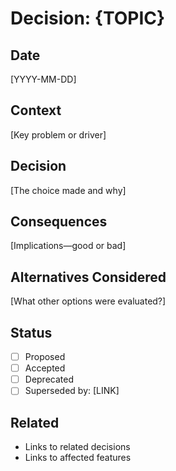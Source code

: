 # Decision: {TOPIC}

## Date
[YYYY-MM-DD]

## Context
[Key problem or driver]

## Decision
[The choice made and why]

## Consequences
[Implications—good or bad]

## Alternatives Considered
[What other options were evaluated?]

## Status
- [ ] Proposed
- [ ] Accepted
- [ ] Deprecated
- [ ] Superseded by: [LINK]

## Related
- Links to related decisions
- Links to affected features 